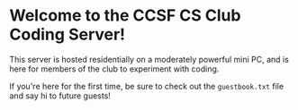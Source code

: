 # Welcome to the CCSF CS Club Coding Server!

This server is hosted residentially on a moderately powerful mini PC, and is here for members of the club to experiment with coding.

If you're here for the first time, be sure to check out the `guestbook.txt` file and say hi to future guests!